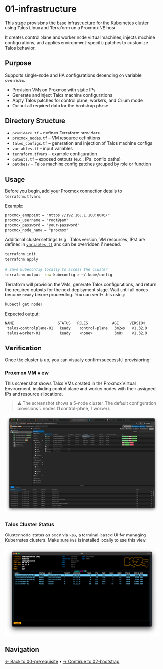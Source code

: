 # 01-infrastructure

This stage provisions the base infrastructure for the Kubernetes cluster using Talos Linux and Terraform on a Proxmox VE host.

It creates control plane and worker node virtual machines, injects machine configurations, and applies environment-specific patches to customize Talos behavior.

## Purpose

Supports single-node and HA configurations depending on variable overrides.

* Provision VMs on Proxmox with static IPs
* Generate and inject Talos machine configurations
* Apply Talos patches for control plane, workers, and Cilium mode
* Output all required data for the bootstrap phase

## Directory Structure

* `providers.tf` – defines Terraform providers
* `proxmox_nodes.tf` – VM resource definitions
* `talos_configs.tf` – generation and injection of Talos machine configs
* `variables.tf` – input variables
* `terraform.tfvars` – example configuration
* `outputs.tf` – exposed outputs (e.g., IPs, config paths)
* `patches/` – Talos machine config patches grouped by role or function

## Usage

Before you begin, add your Proxmox connection details to `terraform.tfvars`.

Example:

```hcl
proxmox_endpoint = "https://192.168.1.100:8006/"
proxmox_username = "root@pam"
proxmox_password = "your-password"
proxmox_node_name = "proxmox"
```

Additional cluster settings (e.g., Talos version, VM resources, IPs) are defined in [`variables.tf`](./variables.tf) and can be overridden if needed.

```bash
terraform init
terraform apply

# Save kubeconfig locally to access the cluster
terraform output -raw kubeconfig > ~/.kube/config
```

Terraform will provision the VMs, generate Talos configurations, and return the required outputs for the next deployment stage. Wait until all nodes become `Ready` before proceeding. You can verify this using:

```bash
kubectl get nodes
```

Expected output:

```
NAME                    STATUS   ROLES           AGE     VERSION
 talos-controlplane-01   Ready    control-plane   3m24s   v1.32.0
 talos-worker-01         Ready    <none>          3m8s    v1.32.0
```

## Verification

Once the cluster is up, you can visually confirm successful provisioning:

### Proxmox VM view

This screenshot shows Talos VMs created in the Proxmox Virtual Environment, including control plane and worker nodes with their assigned IPs and resource allocations.

> ⚠️ The screenshot shows a 5-node cluster. The default configuration provisions 2 nodes (1 control-plane, 1 worker).

<img src="../assets/proxmox.png" width="950"/>

### Talos Cluster Status

Cluster node status as seen via `k9s`, a terminal-based UI for managing Kubernetes clusters. Make sure `k9s` is installed locally to use this view.

<img src="../assets/k9s.png" width="1000"/>

## Navigation

[← Back to 00-prerequisite](../00-prerequisite/README.md) • [→ Continue to 02-bootstrap](../02-bootstrap/README.md)
